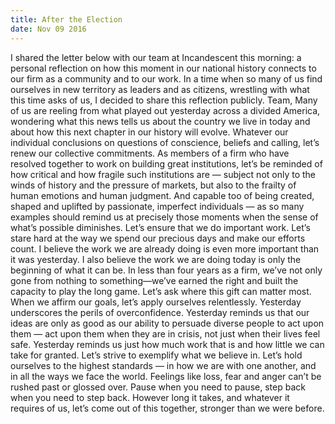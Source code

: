 ```yaml
---
title: After the Election
date: Nov 09 2016
---
```


I shared the letter below with our team at Incandescent this morning: a personal reflection on how this moment in our national history connects to our firm as a community and to our work. In a time when so many of us find ourselves in new territory as leaders and as citizens, wrestling with what this time asks of us, I decided to share this reflection publicly. Team, Many of us are reeling from what played out yesterday across a divided America, wondering what this news tells us about the country we live in today and about how this next chapter in our history will evolve. Whatever our individual conclusions on questions of conscience, beliefs and calling, let’s renew our collective commitments. As members of a firm who have resolved together to work on building great institutions, let’s be reminded of how critical and how fragile such institutions are — subject not only to the winds of history and the pressure of markets, but also to the frailty of human emotions and human judgment. And capable too of being created, shaped and uplifted by passionate, imperfect individuals — as so many examples should remind us at precisely those moments when the sense of what’s possible diminishes. Let’s ensure that we do important work. Let’s stare hard at the way we spend our precious days and make our efforts count. I believe the work we are already doing is even more important than it was yesterday. I also believe the work we are doing today is only the beginning of what it can be. In less than four years as a firm, we’ve not only gone from nothing to something—we’ve earned the right and built the capacity to play the long game. Let’s ask where this gift can matter most. When we affirm our goals, let’s apply ourselves relentlessly. Yesterday underscores the perils of overconfidence. Yesterday reminds us that our ideas are only as good as our ability to persuade diverse people to act upon them — act upon them when they are in crisis, not just when their lives feel safe. Yesterday reminds us just how much work that is and how little we can take for granted. Let’s strive to exemplify what we believe in. Let’s hold ourselves to the highest standards — in how we are with one another, and in all the ways we face the world. Feelings like loss, fear and anger can’t be rushed past or glossed over. Pause when you need to pause, step back when you need to step back. However long it takes, and whatever it requires of us, let’s come out of this together, stronger than we were before.
